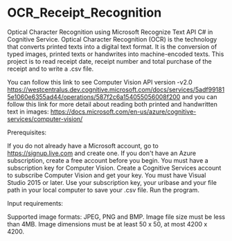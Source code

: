 # OCR_Receipt_Recognition

Optical Character Recognition using Microsoft Recognize Text API C# in Cognitive Service. Optical Character Recognition (OCR) is the technology that converts printed texts into a digital text format. It is the conversion of typed images, printed texts or handwrites into machine-encoded texts. 
This project is to read receipt date, receipt number and total purchase of the receipt and to write a .csv file.

You can follow this link to see Computer Vision API version -v2.0 https://westcentralus.dev.cognitive.microsoft.com/docs/services/5adf991815e1060e6355ad44/operations/587f2c6a154055056008f200
and you can follow this link for more detail about reading both printed and handwritten text in images: https://docs.microsoft.com/en-us/azure/cognitive-services/computer-vision/

Prerequisites:

If you do not already have a Microsoft account, go to https://signup.live.com and create one.
If you don't have an Azure subscription, create a free account before you begin.
You must have a subscription key for Computer Vision. Create a Cognitive Services account to subscribe Computer Vision and get your key.
You must have Visual Studio 2015 or later.
Use your subscription key, your uribase and your file path in your local computer to save your .csv file.
Run the program.

Input requirements:

Supported image formats: JPEG, PNG and BMP.
Image file size must be less than 4MB.
Image dimensions must be at least 50 x 50, at most 4200 x 4200.
